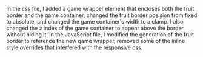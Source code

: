 In the css file, I added a game wrapper element that encloses both the fruit border and the game container, changed the fruit border posision from fixed to absolute, and changed the game container's width to a clamp. I also changed the z index of the game container to appear above the border without hiding it. In the JavaScript file, I modified the generation of the fruit border to reference the new game wrapper, removed some of the inline style overrides that interfered with the responsive css.